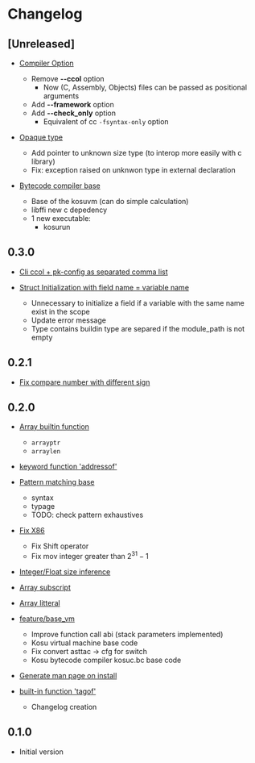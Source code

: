 # Changelog

## [Unreleased]

- [Compiler Option]()
    - Remove **--ccol** option
        - Now (C, Assembly, Objects) files can be passed as positional arguments
    - Add **--framework** option
    - Add **--check_only** option
        - Equivalent of cc ```-fsyntax-only``` option

- [Opaque type](https://github.com/EruEri/kosu-lang/pull/72)
    - Add pointer to unknown size type (to interop more easily with c library)
    - Fix: exception raised on unknwon type in external declaration

- [Bytecode compiler base](https://github.com/EruEri/kosu-lang/pull/71)
    - Base of the kosuvm (can do simple calculation)
    - libffi new c depedency
    - 1 new executable:
        - kosurun

## **0.3.0**

- [Cli ccol + pk-config as separated comma list](https://github.com/EruEri/kosu-lang/pull/69)

- [Struct Initialization with field name = variable name](https://github.com/EruEri/kosu-lang/pull/68)
    - Unnecessary to initialize a field if a variable with the same name exist in the scope
    - Update error message
    - Type contains buildin type are separed if the module_path is not empty

## **0.2.1**
- [Fix compare number with different sign](https://github.com/EruEri/kosu-lang/pull/66)

## **0.2.0**

- [Array builtin function](https://github.com/EruEri/kosu-lang/pull/63)
    - ```arrayptr```
    - ```arraylen```

- [keyword function 'addressof'](https://github.com/EruEri/kosu-lang/pull/62)

- [Pattern matching base](https://github.com/EruEri/kosu-lang/pull/61)
    - syntax
    - typage
    - TODO: check pattern exhaustives

- [Fix X86](https://github.com/EruEri/kosu-lang/pull/60)
    - Fix Shift operator
    - Fix mov integer greater than $2^{31} - 1$

- [Integer/Float size inference](https://github.com/EruEri/kosu-lang/pull/59)

- [Array subscript](https://github.com/EruEri/kosu-lang/pull/58)

- [Array litteral](https://github.com/EruEri/kosu-lang/pull/56)

- [feature/base_vm](https://github.com/EruEri/kosu-lang/pull/55)
    - Improve function call abi (stack parameters implemented)
    - Kosu virtual machine base code
    - Fix convert asttac -> cfg for switch
    - Kosu bytecode compiler kosuc.bc base code
    

- [Generate man page on install](https://github.com/EruEri/kosu-lang/pull/53)

- [built-in function 'tagof'](https://github.com/EruEri/kosu-lang/pull/52)
    - Changelog creation

## **0.1.0**

- Initial version